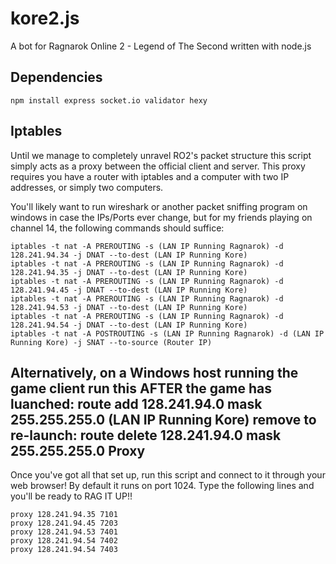 kore2.js
========

A bot for Ragnarok Online 2 - Legend of The Second written with node.js


Dependencies
------------
    npm install express socket.io validator hexy


Iptables
--------

Until we manage to completely unravel RO2's packet structure this script simply acts as a proxy between the official client and server.
This proxy requires you have a router with iptables and a computer with two IP addresses, or simply two computers.

You'll likely want to run wireshark or another packet sniffing program on windows in case the IPs/Ports ever change, but for my friends playing on channel 14, the following commands should suffice:

    iptables -t nat -A PREROUTING -s (LAN IP Running Ragnarok) -d 128.241.94.34 -j DNAT --to-dest (LAN IP Running Kore)
    iptables -t nat -A PREROUTING -s (LAN IP Running Ragnarok) -d 128.241.94.35 -j DNAT --to-dest (LAN IP Running Kore)
    iptables -t nat -A PREROUTING -s (LAN IP Running Ragnarok) -d 128.241.94.45 -j DNAT --to-dest (LAN IP Running Kore)
    iptables -t nat -A PREROUTING -s (LAN IP Running Ragnarok) -d 128.241.94.53 -j DNAT --to-dest (LAN IP Running Kore)
    iptables -t nat -A PREROUTING -s (LAN IP Running Ragnarok) -d 128.241.94.54 -j DNAT --to-dest (LAN IP Running Kore)
    iptables -t nat -A POSTROUTING -s (LAN IP Running Ragnarok) -d (LAN IP Running Kore) -j SNAT --to-source (Router IP)

Alternatively, on a Windows host running the game client run this AFTER the game has luanched:
	route add 128.241.94.0 mask 255.255.255.0 (LAN IP Running Kore)
remove to re-launch:
	route delete 128.241.94.0 mask 255.255.255.0
Proxy
-----

Once you've got all that set up, run this script and connect to it through your web browser! By default it runs on port 1024. Type the following lines and you'll be ready to RAG IT UP!!

    proxy 128.241.94.35 7101
    proxy 128.241.94.45 7203
    proxy 128.241.94.53 7401
    proxy 128.241.94.54 7402
    proxy 128.241.94.54 7403
